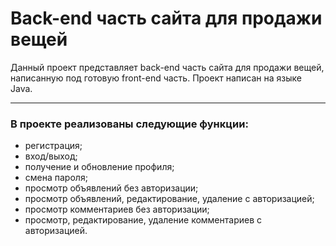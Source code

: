 # Back-end часть сайта для продажи вещей

Данный проект представляет back-end часть сайта для продажи вещей, написанную под готовую front-end часть. Проект написан на языке Java.
___
### В проекте реализованы следующие функции:
- регистрация;
- вход/выход;
- получение и обновление профиля;
- смена пароля;
- просмотр объявлений без авторизации;
- просмотр объявлений, редактирование, удаление с авторизацией;
- просмотр  комментариев без авторизации;
- просмотр, редактирование, удаление комментариев с авторизацией.

